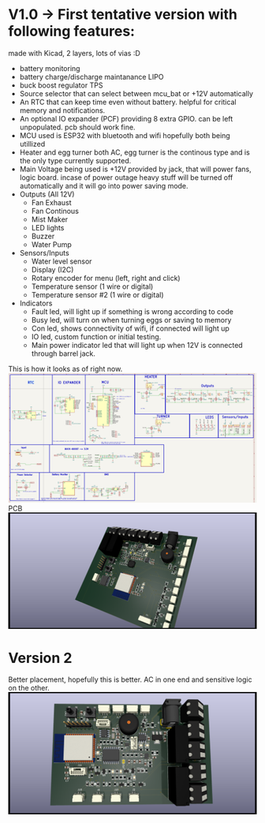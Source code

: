 # V1.0 -> First tentative version with following features: 
made with Kicad, 2 layers, lots of vias :D 
- battery monitoring
- battery charge/discharge maintanance LIPO 
- buck boost regulator TPS 
- Source selector that can select between mcu_bat or +12V automatically
- An RTC that can keep time even without battery. helpful for critical memory and notifications. 
- An optional IO expander (PCF) providing 8 extra GPIO. can be left unpopulated. pcb should work fine. 
- MCU used is ESP32 with bluetooth and wifi hopefully both being utillized
- Heater and egg turner both AC, egg turner is the continous type and is the only type currently supported. 
- Main Voltage being used is +12V provided by jack, that will power fans, logic board. incase of power outage heavy stuff will be turned off automatically and it will go into power saving mode. 
- Outputs (All 12V)
    - Fan Exhaust 
    - Fan Continous 
    - Mist Maker 
    - LED lights 
    - Buzzer
    - Water Pump 
- Sensors/Inputs
    - Water level sensor
    - Display (I2C)
    - Rotary encoder for menu (left, right and click)
    - Temperature sensor (1 wire or digital)
    - Temperature sensor #2 (1 wire or digital)
- Indicators
    - Fault led, will light up if something is wrong according to code
    - Busy led, will turn on when turning eggs or saving to memory 
    - Con led, shows connectivity of wifi, if connected will light up
    - IO led, custom function or initial testing. 
    - Main power indicator led that will light up when 12V is connected through barrel jack. 


This is how it looks as of right now. 
![Version 1](Assets/sch_version_1.png "schematic")
PCB 
![Version 1](Assets/pcb_pretty_better.png "pcb")


# Version 2 
Better placement, hopefully this is better. 
AC in one end and sensitive logic on the other. 
![Version 2](Assets/pcb_version2_better.png "pcb")

